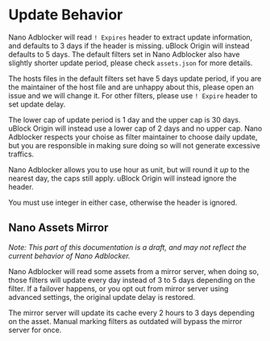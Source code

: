 # Update Behavior

Nano Adblocker will read `! Expires` header to extract update information, and defaults to 3 days if the header is missing. uBlock Origin 
will instead defaults to 5 days. The default filters set in Nano Adblocker also have slightly shorter update period, please check 
`assets.json` for more details. 

The hosts files in the default filters set have 5 days update period, if you are the maintainer of the host file and are unhappy about 
this, please open an issue and we will change it. For other filters, please use `! Expire` header to set update delay. 

The lower cap of update period is 1 day and the upper cap is 30 days. uBlock Origin will instead use a lower cap of 2 days and no upper 
cap. Nano Adblocker respects your choise as filter maintainer to choose daily update, but you are responsible in making sure doing so 
will not generate excessive traffics. 

Nano Adblocker allows you to use hour as unit, but will round it *up* to the nearest day, the caps still apply. uBlock Origin will 
instead ignore the header. 

You must use integer in either case, otherwise the header is ignored. 

## Nano Assets Mirror

*Note: This part of this documentation is a draft, and may not reflect the current behavior of Nano Adblocker.*

Nano Adblocker will read some assets from a mirror server, when doing so, those filters will update every day instead of 3 to 5 days 
depending on the filter. If a failover happens, or you opt out from mirror server using advanced settings, the original update delay 
is restored. 

The mirror server will update its cache every 2 hours to 3 days depending on the asset. Manual marking filters as outdated will bypass 
the mirror server for once. 
